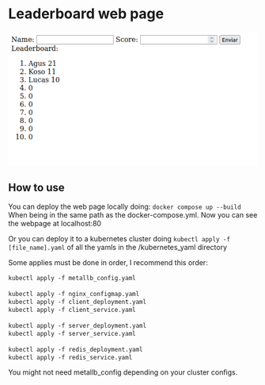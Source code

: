# Leaderboard web page
![](app_screenshot.png)
## How to use
You can deploy the web page locally doing:
`docker compose up --build`  
When being in the same path as the docker-compose.yml. Now you can see the webpage at localhost:80

Or you can deploy it to a kubernetes cluster doing `kubectl apply -f [file_name].yaml` of all the yamls in the /kubernetes_yaml directory

Some applies must be done in order, I recommend this order:
```
kubectl apply -f metallb_config.yaml

kubectl apply -f nginx_configmap.yaml
kubectl apply -f client_deployment.yaml
kubectl apply -f client_service.yaml

kubectl apply -f server_deployment.yaml
kubectl apply -f server_service.yaml

kubectl apply -f redis_deployment.yaml
kubectl apply -f redis_service.yaml

```
You might not need metallb_config depending on your cluster configs.

